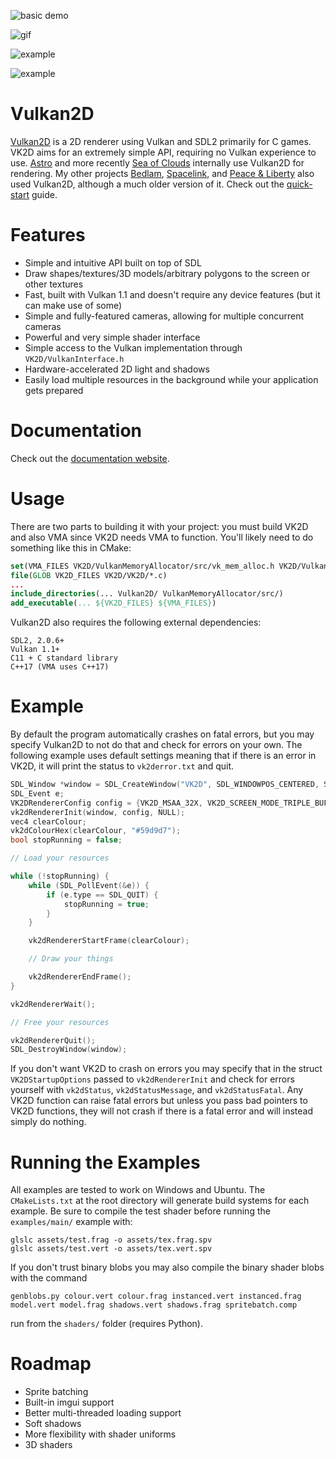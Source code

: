 ![basic demo](https://i.imgur.com/InP0Sou.gif)

![gif](https://github.com/user-attachments/assets/ae0f05fd-7679-4061-ac89-dce66e163232)

![example](https://github.com/user-attachments/assets/186de874-6f2f-47c4-8a58-52c14148bb46)

![example](https://github.com/user-attachments/assets/9a43483b-0bdd-4511-98a3-9ca839b070d5)

Vulkan2D
========
[Vulkan2D](https://github.com/PaoloMazzon/Vulkan2D) is a 2D renderer using Vulkan and SDL2 primarily for C games. VK2D aims for an extremely
simple API, requiring no Vulkan experience to use. [Astro](https://github.com/PaoloMazzon/Astro)
and more recently [Sea of Clouds](https://devplo.itch.io/sea-of-clouds) internally use Vulkan2D for
rendering. My other projects [Bedlam](https://github.com/PaoloMazzon/Bedlam), 
[Spacelink](https://github.com/PaoloMazzon/Spacelink), and
[Peace & Liberty](https://github.com/PaoloMazzon/PeacenLiberty) also used Vulkan2D, although
a much older version of it. Check out the [quick-start](docs/QuickStart.md) guide.

Features
========

 + Simple and intuitive API built on top of SDL
 + Draw shapes/textures/3D models/arbitrary polygons to the screen or other textures
 + Fast, built with Vulkan 1.1 and doesn't require any device features (but it can make use of some)
 + Simple and fully-featured cameras, allowing for multiple concurrent cameras
 + Powerful and very simple shader interface
 + Simple access to the Vulkan implementation through `VK2D/VulkanInterface.h`
 + Hardware-accelerated 2D light and shadows
 + Easily load multiple resources in the background while your application gets prepared

Documentation
=============
Check out the [documentation website](https://paolomazzon.github.io/Vulkan2D/index.html).

Usage
=====
There are two parts to building it with your project: you must build VK2D and also VMA since
VK2D needs VMA to function. You'll likely need to do something like this in CMake:

```cmake
set(VMA_FILES VK2D/VulkanMemoryAllocator/src/vk_mem_alloc.h VK2D/VulkanMemoryAllocator/src/VmaUsage.cpp)
file(GLOB VK2D_FILES VK2D/VK2D/*.c)
...
include_directories(... Vulkan2D/ VulkanMemoryAllocator/src/)
add_executable(... ${VK2D_FILES} ${VMA_FILES})
```

Vulkan2D also requires the following external dependencies:

    SDL2, 2.0.6+
    Vulkan 1.1+
    C11 + C standard library
    C++17 (VMA uses C++17)

Example
=======

By default the program automatically crashes on fatal errors, but you may specify Vulkan2D to not do
that and check for errors on your own. The following example uses default settings meaning that if there
is an error in VK2D, it will print the status to `vk2derror.txt` and quit. 

```c
SDL_Window *window = SDL_CreateWindow("VK2D", SDL_WINDOWPOS_CENTERED, SDL_WINDOWPOS_CENTERED, WINDOW_WIDTH, WINDOW_HEIGHT, SDL_WINDOW_VULKAN);
SDL_Event e;
VK2DRendererConfig config = {VK2D_MSAA_32X, VK2D_SCREEN_MODE_TRIPLE_BUFFER, VK2D_FILTER_TYPE_NEAREST};
vk2dRendererInit(window, config, NULL);
vec4 clearColour;
vk2dColourHex(clearColour, "#59d9d7");
bool stopRunning = false;

// Load your resources

while (!stopRunning) {
    while (SDL_PollEvent(&e)) {
        if (e.type == SDL_QUIT) {
            stopRunning = true;
        }
    }

    vk2dRendererStartFrame(clearColour);

    // Draw your things

    vk2dRendererEndFrame();
}

vk2dRendererWait();

// Free your resources

vk2dRendererQuit();
SDL_DestroyWindow(window);
```

If you don't want VK2D to crash on errors you may specify that in the struct `VK2DStartupOptions` passed to
`vk2dRendererInit` and check for errors yourself with `vk2dStatus`, `vk2dStatusMessage`, and
`vk2dStatusFatal`. Any VK2D function can raise fatal errors but unless you pass bad pointers
to VK2D functions, they will not crash if there is a fatal error and will instead simply do
nothing.

Running the Examples
====================
All examples are tested to work on Windows and Ubuntu. The `CMakeLists.txt` at the root
directory will generate build systems for each example. Be sure to compile the test 
shader before running the `examples/main/` example with:

    glslc assets/test.frag -o assets/tex.frag.spv
    glslc assets/test.vert -o assets/tex.vert.spv

If you don't trust binary blobs you may also compile the binary shader blobs with the command

    genblobs.py colour.vert colour.frag instanced.vert instanced.frag model.vert model.frag shadows.vert shadows.frag spritebatch.comp

run from the `shaders/` folder (requires Python).

Roadmap
=======

 + Sprite batching
 + Built-in imgui support
 + Better multi-threaded loading support
 + Soft shadows
 + More flexibility with shader uniforms
 + 3D shaders
